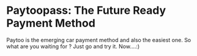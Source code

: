 Paytoopass: The Future Ready Payment Method
==========

Paytoo is the emerging car payment method and also the easiest one.
So what are you waiting for ? 
Just go and try it. 
Now....:)
